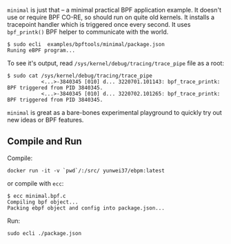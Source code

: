 

`minimal` is just that – a minimal practical BPF application example. It
doesn't use or require BPF CO-RE, so should run on quite old kernels. It
installs a tracepoint handler which is triggered once every second. It uses
`bpf_printk()` BPF helper to communicate with the world. 


```console
$ sudo ecli  examples/bpftools/minimal/package.json
Runing eBPF program...
```

To see it's output,
read `/sys/kernel/debug/tracing/trace_pipe` file as a root:

```shell
$ sudo cat /sys/kernel/debug/tracing/trace_pipe
           <...>-3840345 [010] d... 3220701.101143: bpf_trace_printk: BPF triggered from PID 3840345.
           <...>-3840345 [010] d... 3220702.101265: bpf_trace_printk: BPF triggered from PID 3840345.
```

`minimal` is great as a bare-bones experimental playground to quickly try out
new ideas or BPF features.

## Compile and Run

 

Compile:

```console
docker run -it -v `pwd`/:/src/ yunwei37/ebpm:latest
```

or compile with `ecc`:

```console
$ ecc minimal.bpf.c
Compiling bpf object...
Packing ebpf object and config into package.json...
```

Run:

```console
sudo ecli ./package.json
```